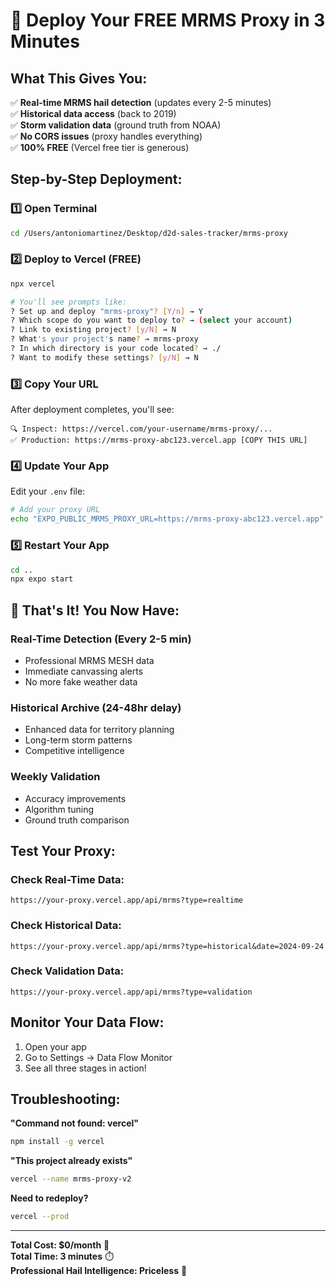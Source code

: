 # 🚀 Deploy Your FREE MRMS Proxy in 3 Minutes

## What This Gives You:
✅ **Real-time MRMS hail detection** (updates every 2-5 minutes)  
✅ **Historical data access** (back to 2019)  
✅ **Storm validation data** (ground truth from NOAA)  
✅ **No CORS issues** (proxy handles everything)  
✅ **100% FREE** (Vercel free tier is generous)

## Step-by-Step Deployment:

### 1️⃣ Open Terminal
```bash
cd /Users/antoniomartinez/Desktop/d2d-sales-tracker/mrms-proxy
```

### 2️⃣ Deploy to Vercel (FREE)
```bash
npx vercel

# You'll see prompts like:
? Set up and deploy "mrms-proxy"? [Y/n] → Y
? Which scope do you want to deploy to? → (select your account)
? Link to existing project? [y/N] → N
? What's your project's name? → mrms-proxy
? In which directory is your code located? → ./
? Want to modify these settings? [y/N] → N
```

### 3️⃣ Copy Your URL
After deployment completes, you'll see:
```
🔍 Inspect: https://vercel.com/your-username/mrms-proxy/...
✅ Production: https://mrms-proxy-abc123.vercel.app [COPY THIS URL]
```

### 4️⃣ Update Your App
Edit your `.env` file:
```bash
# Add your proxy URL
echo "EXPO_PUBLIC_MRMS_PROXY_URL=https://mrms-proxy-abc123.vercel.app" >> ../.env
```

### 5️⃣ Restart Your App
```bash
cd ..
npx expo start
```

## 🎉 That's It! You Now Have:

### Real-Time Detection (Every 2-5 min)
- Professional MRMS MESH data
- Immediate canvassing alerts
- No more fake weather data

### Historical Archive (24-48hr delay)
- Enhanced data for territory planning
- Long-term storm patterns
- Competitive intelligence

### Weekly Validation
- Accuracy improvements
- Algorithm tuning
- Ground truth comparison

## Test Your Proxy:

### Check Real-Time Data:
```
https://your-proxy.vercel.app/api/mrms?type=realtime
```

### Check Historical Data:
```
https://your-proxy.vercel.app/api/mrms?type=historical&date=2024-09-24
```

### Check Validation Data:
```
https://your-proxy.vercel.app/api/mrms?type=validation
```

## Monitor Your Data Flow:

1. Open your app
2. Go to Settings → Data Flow Monitor
3. See all three stages in action!

## Troubleshooting:

**"Command not found: vercel"**
```bash
npm install -g vercel
```

**"This project already exists"**
```bash
vercel --name mrms-proxy-v2
```

**Need to redeploy?**
```bash
vercel --prod
```

---

**Total Cost: $0/month** 🎉  
**Total Time: 3 minutes** ⏱️  
**Professional Hail Intelligence: Priceless** 💎